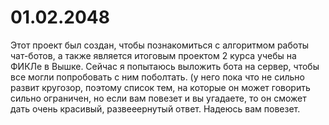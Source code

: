 # 01.02.2048
Этот проект был создан, чтобы познакомиться с алгоритмом работы чат-ботов, а также является итоговым проектом 2 курса учебы на ФИКЛе в Вышке. Сейчас я попытаюсь выложить бота на сервер, чтобы все могли попробовать с ним поболтать. (у него пока что не сильно развит кругозор, поэтому список тем, на которые он может говорить сильно ограничен, но если вам повезет и вы угадаете, то он сможет дать очень красивый, развееернутый ответ. Надеюсь вам повезет.
